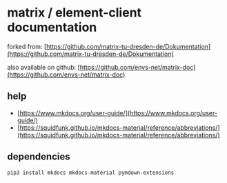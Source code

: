 # matrix / element-client documentation

forked from: [https://github.com/matrix-tu-dresden-de/Dokumentation](https://github.com/matrix-tu-dresden-de/Dokumentation)

also available on github: [https://github.com/envs-net/matrix-doc](https://github.com/envs-net/matrix-doc)

## help

- [https://www.mkdocs.org/user-guide/](https://www.mkdocs.org/user-guide/)
- [https://squidfunk.github.io/mkdocs-material/reference/abbreviations/](https://squidfunk.github.io/mkdocs-material/reference/abbreviations/)

## dependencies

```bash
pip3 install mkdocs mkdocs-material pymdown-extensions

```
